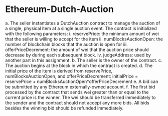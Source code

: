 # Ethereum-Dutch-Auction
a. The seller instantiates a DutchAuction contract to manage the auction of a single, physical item at a
single auction event. The contract is initialized with the following parameters:
i. reservePrice: the minimum amount of wei that the seller is willing to accept for the item
ii. numBlocksAuctionOpen: the number of blockchain blocks that the auction is open for
iii. offerPriceDecrement: the amount of wei that the auction price should decrease by during each
subsequent block.
iv. judgeAddress: used by another part in this assignment.
b. The seller is the owner of the contract.
c. The auction begins at the block in which the contract is created.
d. The initial price of the item is derived from reservePrice, numBlocksAuctionOpen, and
offerPriceDecrement: initialPrice = reservePrice + numBlocksAuctionOpen*offerPriceDecrement
e. A bid can be submitted by any Ethereum externally-owned account.
f. The first bid processed by the contract that sends wei greater than or equal to the current price is the
winner. The wei should be transferred immediately to the sender and the contract should not accept
any more bids. All bids besides the winning bid should be refunded immediately.
